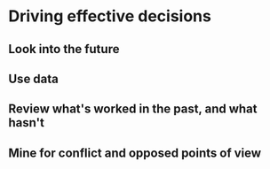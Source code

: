 
# Driving effective decisions

## Look into the future

## Use data

## Review what's worked in the past, and what hasn't

## Mine for conflict and opposed points of view